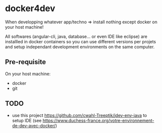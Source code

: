 # docker4dev
When developping whatever app/techno => install nothing except docker on your host machine!

All softwares (angular-cli, java, database... or even IDE like eclipse) are installled in docker containers so you can use different versions per projets and setup independant development environments on the same computer.

## Pre-requisite

On your host machine:
- docker
- git

## TODO

- use this project https://github.com/cwahl-Treeptik/jdev-env-java to setup IDE (see https://www.duchess-france.org/votre-environnement-de-dev-avec-docker/)
